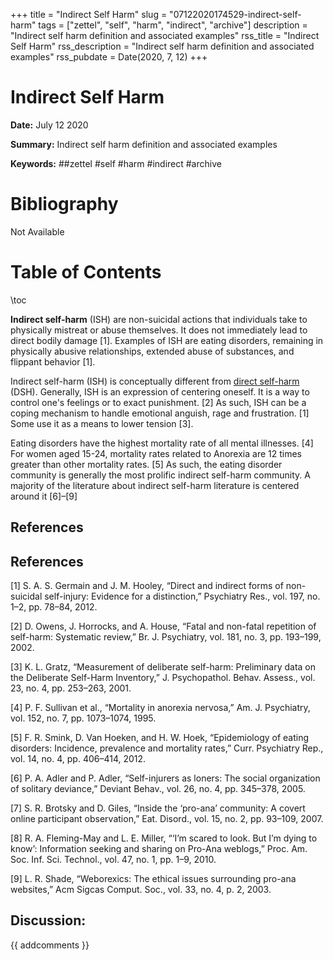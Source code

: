 +++
title = "Indirect Self Harm"
slug = "07122020174529-indirect-self-harm"
tags = ["zettel", "self", "harm", "indirect", "archive"]
description = "Indirect self harm definition and associated examples"
rss_title = "Indirect Self Harm"
rss_description = "Indirect self harm definition and associated examples"
rss_pubdate = Date(2020, 7, 12)
+++



Indirect Self Harm
=========

**Date:** July 12 2020

**Summary:** Indirect self harm definition and associated examples

**Keywords:** ##zettel #self #harm #indirect #archive

Bibliography
==========

Not Available

Table of Contents
=========

\toc

**Indirect self-harm** (ISH) are non-suicidal actions that individuals take to physically mistreat or abuse themselves. It does not immediately lead to direct bodily damage [1]. Examples of ISH are eating disorders, remaining in physically abusive relationships, extended abuse of substances, and flippant behavior [1].

Indirect self-harm (ISH) is conceptually different from [direct self-harm](/07122020185239-direct-self-harm.md) (DSH). Generally, ISH is an expression of centering oneself. It is a way to control one's feelings or to exact punishment. [2] As such, ISH can be a coping mechanism to handle emotional anguish, rage and frustration. [1] Some use it as a means to lower tension [3].

Eating disorders have the highest mortality rate of all mental illnesses. [4] For women aged 15-24, mortality rates related to Anorexia are 12 times greater than other mortality rates. [5] As such, the eating disorder community is generally the most prolific indirect self-harm community. A majority of the literature about  indirect self-harm literature is centered around it [6]–[9]

## References

## References

[1] S. A. S. Germain and J. M. Hooley, “Direct and indirect forms of non-suicidal self-injury: Evidence for a distinction,” Psychiatry Res., vol. 197, no. 1–2, pp. 78–84, 2012.

[2] D. Owens, J. Horrocks, and A. House, “Fatal and non-fatal repetition of self-harm: Systematic review,” Br. J. Psychiatry, vol. 181, no. 3, pp. 193–199, 2002.

[3] K. L. Gratz, “Measurement of deliberate self-harm: Preliminary data on the Deliberate Self-Harm Inventory,” J. Psychopathol. Behav. Assess., vol. 23, no. 4, pp. 253–263, 2001.

[4] P. F. Sullivan et al., “Mortality in anorexia nervosa,” Am. J. Psychiatry, vol. 152, no. 7, pp. 1073–1074, 1995.

[5] F. R. Smink, D. Van Hoeken, and H. W. Hoek, “Epidemiology of eating disorders: Incidence, prevalence and mortality rates,” Curr. Psychiatry Rep., vol. 14, no. 4, pp. 406–414, 2012.

[6] P. A. Adler and P. Adler, “Self-injurers as loners: The social organization of solitary deviance,” Deviant Behav., vol. 26, no. 4, pp. 345–378, 2005.

[7] S. R. Brotsky and D. Giles, “Inside the ‘pro-ana’ community: A covert online participant observation,” Eat. Disord., vol. 15, no. 2, pp. 93–109, 2007.

[8] R. A. Fleming-May and L. E. Miller, “‘I’m scared to look. But I’m dying to know’: Information seeking and sharing on Pro-Ana weblogs,” Proc. Am. Soc. Inf. Sci. Technol., vol. 47, no. 1, pp. 1–9, 2010.

[9] L. R. Shade, “Weborexics: The ethical issues surrounding pro-ana websites,” Acm Sigcas Comput. Soc., vol. 33, no. 4, p. 2, 2003.
## Discussion: 

{{ addcomments }}
